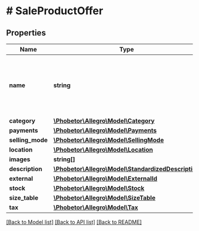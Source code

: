 # # SaleProductOffer

## Properties

Name | Type | Description | Notes
------------ | ------------- | ------------- | -------------
**name** | **string** | Name of the offer. Words used in the name field cannot be longer than 50 characters. | [optional]
**category** | [**\Phobetor\Allegro\Model\Category**](Category.md) |  | [optional]
**payments** | [**\Phobetor\Allegro\Model\Payments**](Payments.md) |  | [optional]
**selling_mode** | [**\Phobetor\Allegro\Model\SellingMode**](SellingMode.md) |  | [optional]
**location** | [**\Phobetor\Allegro\Model\Location**](Location.md) |  | [optional]
**images** | **string[]** |  | [optional]
**description** | [**\Phobetor\Allegro\Model\StandardizedDescription**](StandardizedDescription.md) |  | [optional]
**external** | [**\Phobetor\Allegro\Model\ExternalId**](ExternalId.md) |  | [optional]
**stock** | [**\Phobetor\Allegro\Model\Stock**](Stock.md) |  | [optional]
**size_table** | [**\Phobetor\Allegro\Model\SizeTable**](SizeTable.md) |  | [optional]
**tax** | [**\Phobetor\Allegro\Model\Tax**](Tax.md) |  | [optional]

[[Back to Model list]](../../README.md#models) [[Back to API list]](../../README.md#endpoints) [[Back to README]](../../README.md)
